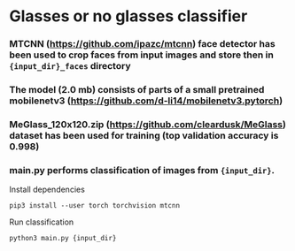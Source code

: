 # Glasses or no glasses classifier

### MTCNN (https://github.com/ipazc/mtcnn) face detector has been used to crop faces from input images and store then in ```{input_dir}_faces``` directory 

### The model (2.0 mb) consists of parts of a small pretrained mobilenetv3 (https://github.com/d-li14/mobilenetv3.pytorch)

### MeGlass_120x120.zip (https://github.com/cleardusk/MeGlass) dataset has been used for training (top validation accuracy is 0.998)

### main.py performs classification of images from ```{input_dir}```.
Install dependencies
```
pip3 install --user torch torchvision mtcnn
```
Run classification
```
python3 main.py {input_dir}
```

